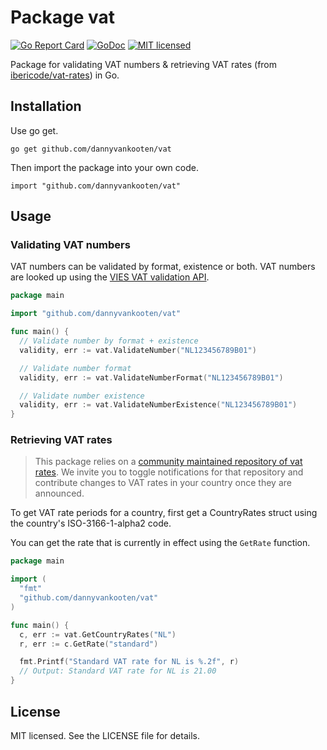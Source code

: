 Package vat
===

[![Go Report Card](https://goreportcard.com/badge/github.com/dannyvankooten/vat)](https://goreportcard.com/report/github.com/dannyvankooten/vat)
[![GoDoc](https://godoc.org/github.com/dannyvankooten/vat?status.svg)](https://godoc.org/github.com/dannyvankooten/vat)
[![MIT licensed](https://img.shields.io/badge/license-MIT-blue.svg)](https://raw.githubusercontent.com/dannyvankooten/vat/master/LICENSE)

Package for validating VAT numbers & retrieving VAT rates (from [ibericode/vat-rates](https://github.com/ibericode/vat-rates)) in Go.

## Installation

Use go get.

```
go get github.com/dannyvankooten/vat
```

Then import the package into your own code.

```
import "github.com/dannyvankooten/vat"
```

## Usage

### Validating VAT numbers

VAT numbers can be validated by format, existence or both. VAT numbers are looked up using the [VIES VAT validation API](http://ec.europa.eu/taxation_customs/vies/).

```go
package main

import "github.com/dannyvankooten/vat"

func main() {
  // Validate number by format + existence
  validity, err := vat.ValidateNumber("NL123456789B01")

  // Validate number format
  validity, err := vat.ValidateNumberFormat("NL123456789B01")

  // Validate number existence
  validity, err := vat.ValidateNumberExistence("NL123456789B01")
}
```

### Retrieving VAT rates

> This package relies on a [community maintained repository of vat rates](https://github.com/ibericode/vat-rates). We invite you to toggle notifications for that repository and contribute changes to VAT rates in your country once they are announced.

To get VAT rate periods for a country, first get a CountryRates struct using the country's ISO-3166-1-alpha2 code.

You can get the rate that is currently in effect using the `GetRate` function.

```go
package main

import (
  "fmt"
  "github.com/dannyvankooten/vat"
)

func main() {
  c, err := vat.GetCountryRates("NL")
  r, err := c.GetRate("standard")

  fmt.Printf("Standard VAT rate for NL is %.2f", r)
  // Output: Standard VAT rate for NL is 21.00
}
```

## License

MIT licensed. See the LICENSE file for details.
